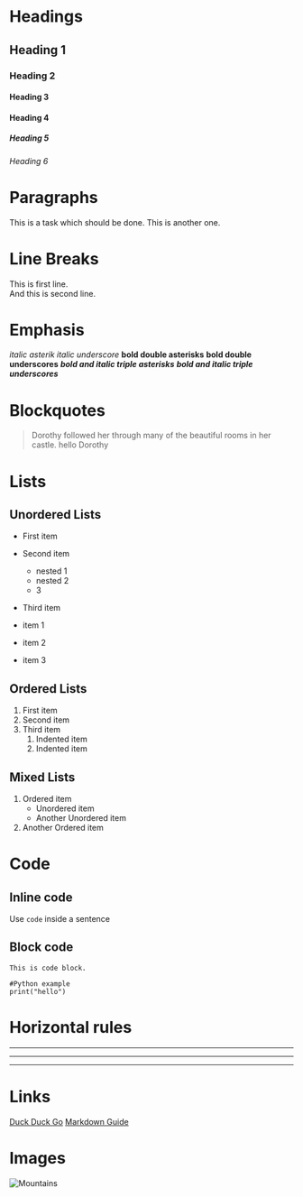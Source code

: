 # Headings
## Heading 1
### Heading 2
#### Heading 3
#### Heading 4
##### Heading 5
###### Heading 6

# Paragraphs
This is a task which should be done. 
This is another one.

# Line Breaks
This is first line.  
And this is second line.

# Emphasis
*italic asterik*
_italic underscore_
**bold double asterisks**
__bold double underscores__
***bold and italic triple asterisks***
___bold and italic triple underscores___

# Blockquotes
>Dorothy followed her through many of the beautiful rooms in her castle.
>hello
>Dorothy 

# Lists
## Unordered Lists
- First item
- Second item
    - nested 1
    - nested 2
    - 3
- Third item
 
- item 1
- item 2
- item 3  

## Ordered Lists
1. First item
2. Second item
3. Third item
    1. Indented item
    2. Indented item

## Mixed Lists
1. Ordered item
    - Unordered item
    - Another Unordered item
2. Another Ordered item

# Code
## Inline code
Use `code` inside a sentence

## Block code
``` 
This is code block. 
```

```
#Python example
print("hello")
```

# Horizontal rules
***
---
___

# Links
[Duck Duck Go](https://duckduckgo.com)
[Markdown Guide](https://www.markdownguide.org)

# Images
![Mountains](/assets/images/san-juan-mountains.jpg "San Juan Mountains")

